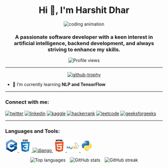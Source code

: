 <h1 align="center">Hi 👋, I'm Harshit Dhar</h1>
<div align="center">
  <img height="200" width="1000" src="https://user-images.githubusercontent.com/95478989/198955082-6e78ebb5-e1e4-49f9-8d32-6e5af3984dcd.gif" alt="coding animation">
</div>
<h3 align="center">A passionate software developer with a keen interest in artificial intelligence, backend development, and always striving to enhance my skills.</h3>

<p align="center"> 
  <img src="https://komarev.com/ghpvc/?username=harshitdhar9&label=Profile%20views&color=0e75b6&style=flat" alt="Profile views" />
</p>

---

<p align="center"> 
  <a href="https://github.com/ryo-ma/github-profile-trophy"><img src="https://github-profile-trophy.vercel.app/?username=harshitdhar9" alt="github-trophy" /></a> 
</p>

- 🌱 I’m currently learning **NLP and TensorFlow**

---

<h3 align="left">Connect with me:</h3>
<p align="left">
  <a href="https://twitter.com/nightbob551" target="_blank"><img align="center" src="https://raw.githubusercontent.com/rahuldkjain/github-profile-readme-generator/master/src/images/icons/Social/twitter.svg" alt="twitter" height="30" width="40" /></a>
  <a href="https://linkedin.com/in/harshit-dhar" target="_blank"><img align="center" src="https://raw.githubusercontent.com/rahuldkjain/github-profile-readme-generator/master/src/images/icons/Social/linked-in-alt.svg" alt="linkedin" height="30" width="40" /></a>
  <a href="https://kaggle.com/harshitdhar" target="_blank"><img align="center" src="https://raw.githubusercontent.com/rahuldkjain/github-profile-readme-generator/master/src/images/icons/Social/kaggle.svg" alt="kaggle" height="30" width="40" /></a>
  <a href="https://www.hackerrank.com/harshitdhar717" target="_blank"><img align="center" src="https://raw.githubusercontent.com/rahuldkjain/github-profile-readme-generator/master/src/images/icons/Social/hackerrank.svg" alt="hackerrank" height="30" width="40" /></a>
  <a href="https://www.leetcode.com/harshit_999" target="_blank"><img align="center" src="https://raw.githubusercontent.com/rahuldkjain/github-profile-readme-generator/master/src/images/icons/Social/leet-code.svg" alt="leetcode" height="30" width="40" /></a>
  <a href="https://auth.geeksforgeeks.org/user/harshitdj2qy" target="_blank"><img align="center" src="https://raw.githubusercontent.com/rahuldkjain/github-profile-readme-generator/master/src/images/icons/Social/geeks-for-geeks.svg" alt="geeksforgeeks" height="30" width="40" /></a>
</p>

---

<h3 align="left">Languages and Tools:</h3>
<p align="left"> 
  <a href="https://www.w3schools.com/cpp/" target="_blank" rel="noreferrer"> <img src="https://raw.githubusercontent.com/devicons/devicon/master/icons/cplusplus/cplusplus-original.svg" alt="cplusplus" width="40" height="40"/> </a> 
  <a href="https://www.w3schools.com/css/" target="_blank" rel="noreferrer"> <img src="https://raw.githubusercontent.com/devicons/devicon/master/icons/css3/css3-original-wordmark.svg" alt="css3" width="40" height="40"/> </a> 
  <a href="https://www.djangoproject.com/" target="_blank" rel="noreferrer"> <img src="https://cdn.worldvectorlogo.com/logos/django.svg" alt="django" width="40" height="40"/> </a> 
  <a href="https://www.w3.org/html/" target="_blank" rel="noreferrer"> <img src="https://raw.githubusercontent.com/devicons/devicon/master/icons/html5/html5-original-wordmark.svg" alt="html5" width="40" height="40"/> </a> 
  <a href="https://www.mysql.com/" target="_blank" rel="noreferrer"> <img src="https://raw.githubusercontent.com/devicons/devicon/master/icons/mysql/mysql-original-wordmark.svg" alt="mysql" width="40" height="40"/> </a> 
  <a href="https://www.python.org" target="_blank" rel="noreferrer"> <img src="https://raw.githubusercontent.com/devicons/devicon/master/icons/python/python-original.svg" alt="python" width="40" height="40"/> </a> 
</p>

<div align="center">
  <img src="https://github-readme-stats.vercel.app/api/top-langs?username=harshitdhar9&show_icons=true&locale=en&layout=compact" alt="Top languages" style="display: inline-block; vertical-align: top; margin-right: 10px; height: 200px;" />

  <img src="https://github-readme-stats.vercel.app/api?username=harshitdhar9&show_icons=true&locale=en" alt="GitHub stats" style="display: inline-block; vertical-align: top; margin-right: 10px; height: 200px;" />

  <img src="https://github-readme-streak-stats.herokuapp.com/?user=harshitdhar9&" alt="GitHub streak" style="display: inline-block; vertical-align: top; height: 200px;" />
</div>




